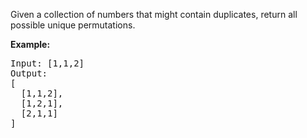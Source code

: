 <p>Given a collection of numbers that might contain duplicates, return all possible unique permutations.</p>

<p><strong>Example:</strong></p>

<pre>Input: [1,1,2]
Output:
[
  [1,1,2],
  [1,2,1],
  [2,1,1]
]
</pre>
